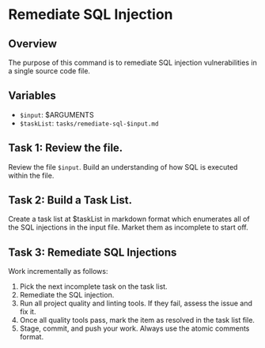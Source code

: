 # Remediate SQL Injection

## Overview

The purpose of this command is to remediate SQL injection vulnerabilities in a
single source code file.

## Variables

- `$input`: $ARGUMENTS
- `$taskList`: `tasks/remediate-sql-$input.md`

## Task 1: Review the file.

Review the file `$input`. Build an understanding of how SQL is executed within
the file.

## Task 2: Build a Task List.

Create a task list at $taskList in markdown format which enumerates all of the
SQL injections in the input file. Market them as incomplete to start off.

## Task 3: Remediate SQL Injections

Work incrementally as follows:

1. Pick the next incomplete task on the task list.
2. Remediate the SQL injection.
3. Run all project quality and linting tools. If they fail, assess the issue
   and fix it.
4. Once all quality tools pass, mark the item as resolved in the task list
   file.
5. Stage, commit, and push your work. Always use the atomic comments format.

